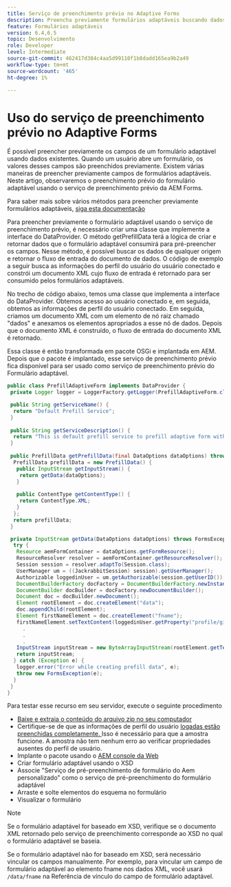 ```yaml
---
title: Serviço de preenchimento prévio no Adaptive Forms
description: Preencha previamente formulários adaptáveis buscando dados de fontes de dados de backend.
feature: Formulários adaptáveis
version: 6.4,6.5
topic: Desenvolvimento
role: Developer
level: Intermediate
source-git-commit: 462417d384c4aa5d99110f1b8dadd165ea9b2a49
workflow-type: tm+mt
source-wordcount: '465'
ht-degree: 1%

---
```



# Uso do serviço de preenchimento prévio no Adaptive Forms

É possível preencher previamente os campos de um formulário adaptável usando dados existentes. Quando um usuário abre um formulário, os valores desses campos são preenchidos previamente. Existem várias maneiras de preencher previamente campos de formulários adaptáveis. Neste artigo, observaremos o preenchimento prévio do formulário adaptável usando o serviço de preenchimento prévio da AEM Forms.

Para saber mais sobre vários métodos para preencher previamente formulários adaptáveis, [siga esta documentação](https://helpx.adobe.com/experience-manager/6-4/forms/using/prepopulate-adaptive-form-fields.html#AEMFormsprefillservice)

Para preencher previamente o formulário adaptável usando o serviço de preenchimento prévio, é necessário criar uma classe que implemente a interface do DataProvider. O método getPrefillData terá a lógica de criar e retornar dados que o formulário adaptável consumirá para pré-preencher os campos. Nesse método, é possível buscar os dados de qualquer origem e retornar o fluxo de entrada do documento de dados. O código de exemplo a seguir busca as informações do perfil do usuário do usuário conectado e constrói um documento XML cujo fluxo de entrada é retornado para ser consumido pelos formulários adaptáveis.

No trecho de código abaixo, temos uma classe que implementa a interface do DataProvider. Obtemos acesso ao usuário conectado e, em seguida, obtemos as informações de perfil do usuário conectado. Em seguida, criamos um documento XML com um elemento de nó raiz chamado &quot;dados&quot; e anexamos os elementos apropriados a esse nó de dados. Depois que o documento XML é construído, o fluxo de entrada do documento XML é retornado.

Essa classe é então transformada em pacote OSGi e implantada em AEM. Depois que o pacote é implantado, esse serviço de preenchimento prévio fica disponível para ser usado como serviço de preenchimento prévio do Formulário adaptável.

```java
public class PrefillAdaptiveForm implements DataProvider {
 private Logger logger = LoggerFactory.getLogger(PrefillAdaptiveForm.class);

 public String getServiceName() {
  return "Default Prefill Service";
 }
 
 public String getServiceDescription() {
  return "This is default prefill service to prefill adaptive form with user data";
 }
 
 public PrefillData getPrefillData(final DataOptions dataOptions) throws FormsException {
  PrefillData prefillData = new PrefillData() {
   public InputStream getInputStream() {
    return getData(dataOptions);
   }
   
   public ContentType getContentType() {
    return ContentType.XML;
   }
  };
  return prefillData;
 }

 private InputStream getData(DataOptions dataOptions) throws FormsException {  
  try {
   Resource aemFormContainer = dataOptions.getFormResource();
   ResourceResolver resolver = aemFormContainer.getResourceResolver();
   Session session = resolver.adaptTo(Session.class);
   UserManager um = ((JackrabbitSession) session).getUserManager();
   Authorizable loggedinUser = um.getAuthorizable(session.getUserID());
   DocumentBuilderFactory docFactory = DocumentBuilderFactory.newInstance();
   DocumentBuilder docBuilder = docFactory.newDocumentBuilder();
   Document doc = docBuilder.newDocument();
   Element rootElement = doc.createElement("data");
   doc.appendChild(rootElement);
   Element firstNameElement = doc.createElement("fname");
   firstNameElement.setTextContent(loggedinUser.getProperty("profile/givenName")[0].getString());
     .
     .
     .
   InputStream inputStream = new ByteArrayInputStream(rootElement.getTextContent().getBytes());
   return inputStream;
  } catch (Exception e) {
   logger.error("Error while creating prefill data", e);
   throw new FormsException(e);
  }
 }
}
```

Para testar esse recurso em seu servidor, execute o seguinte procedimento

* [Baixe e extraia o conteúdo do arquivo zip no seu computador](assets/prefillservice.zip)
* Certifique-se de que as informações de perfil do usuário [logadas estão preenchidas completamente. ](http://localhost:4502/libs/granite/security/content/useradmin) Isso é necessário para que a amostra funcione. A amostra não tem nenhum erro ao verificar propriedades ausentes do perfil de usuário.
* Implante o pacote usando o [AEM console da Web](http://localhost:4502/system/console/bundles)
* Criar formulário adaptável usando o XSD
* Associe &quot;Serviço de pré-preenchimento de formulário do Aem personalizado&quot; como o serviço de pré-preenchimento do formulário adaptável
* Arraste e solte elementos do esquema no formulário
* Visualizar o formulário

>[!NOTE]
>
>Se o formulário adaptável for baseado em XSD, verifique se o documento XML retornado pelo serviço de preenchimento corresponde ao XSD no qual o formulário adaptável se baseia.
>
>Se o formulário adaptável não for baseado em XSD, será necessário vincular os campos manualmente. Por exemplo, para vincular um campo de formulário adaptável ao elemento fname nos dados XML, você usará `/data/fname` na Referência de vínculo do campo de formulário adaptável.

